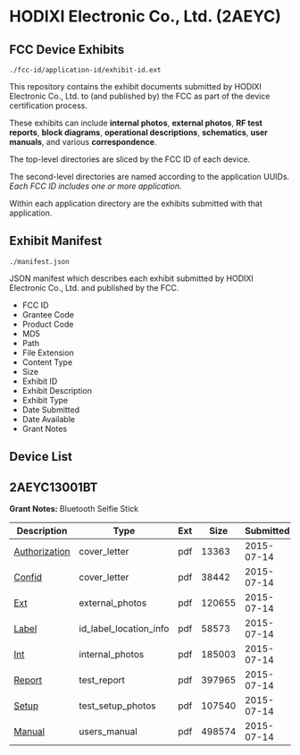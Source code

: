 # HODIXI Electronic Co., Ltd. (2AEYC)
## FCC Device Exhibits

```
./fcc-id/application-id/exhibit-id.ext
```

This repository contains the exhibit documents submitted by HODIXI Electronic Co., Ltd. to (and published by) the FCC as part of the device certification process.

These exhibits can include **internal photos**, **external photos**, **RF test reports**, **block diagrams**, **operational descriptions**, **schematics**, **user manuals**, and various **correspondence**.

The top-level directories are sliced by the FCC ID of each device.

The second-level directories are named according to the application UUIDs. *Each FCC ID includes one or more application.*

Within each application directory are the exhibits submitted with that application. 

## Exhibit Manifest

```
./manifest.json
```

JSON manifest which describes each exhibit submitted by HODIXI Electronic Co., Ltd. and published by the FCC.

- FCC ID
- Grantee Code
- Product Code
- MD5
- Path
- File Extension
- Content Type
- Size
- Exhibit ID
- Exhibit Description
- Exhibit Type
- Date Submitted
- Date Available
- Grant Notes

## Device List
## 2AEYC13001BT
**Grant Notes:** Bluetooth Selfie Stick

| Description | Type | Ext | Size | Submitted | Available |
| ----------- | ---- | --- | ---- | --------- | --------- |
| [Authorization](2AEYC13001BT/f81b040c1cdbcdbda717beda916ce6ed/2679394.pdf) | cover_letter | pdf | 13363 | 2015-07-14 | 2015-07-14 |
| [Confid](2AEYC13001BT/f81b040c1cdbcdbda717beda916ce6ed/2679395.pdf) | cover_letter | pdf | 38442 | 2015-07-14 | 2015-07-14 |
| [Ext](2AEYC13001BT/f81b040c1cdbcdbda717beda916ce6ed/2679396.pdf) | external_photos | pdf | 120655 | 2015-07-14 | 2015-07-14 |
| [Label](2AEYC13001BT/f81b040c1cdbcdbda717beda916ce6ed/2679398.pdf) | id_label_location_info | pdf | 58573 | 2015-07-14 | 2015-07-14 |
| [Int](2AEYC13001BT/f81b040c1cdbcdbda717beda916ce6ed/2679397.pdf) | internal_photos | pdf | 185003 | 2015-07-14 | 2015-07-14 |
| [Report](2AEYC13001BT/f81b040c1cdbcdbda717beda916ce6ed/2679399.pdf) | test_report | pdf | 397965 | 2015-07-14 | 2015-07-14 |
| [Setup](2AEYC13001BT/f81b040c1cdbcdbda717beda916ce6ed/2679400.pdf) | test_setup_photos | pdf | 107540 | 2015-07-14 | 2015-07-14 |
| [Manual](2AEYC13001BT/f81b040c1cdbcdbda717beda916ce6ed/2679401.pdf) | users_manual | pdf | 498574 | 2015-07-14 | 2015-07-14 |
